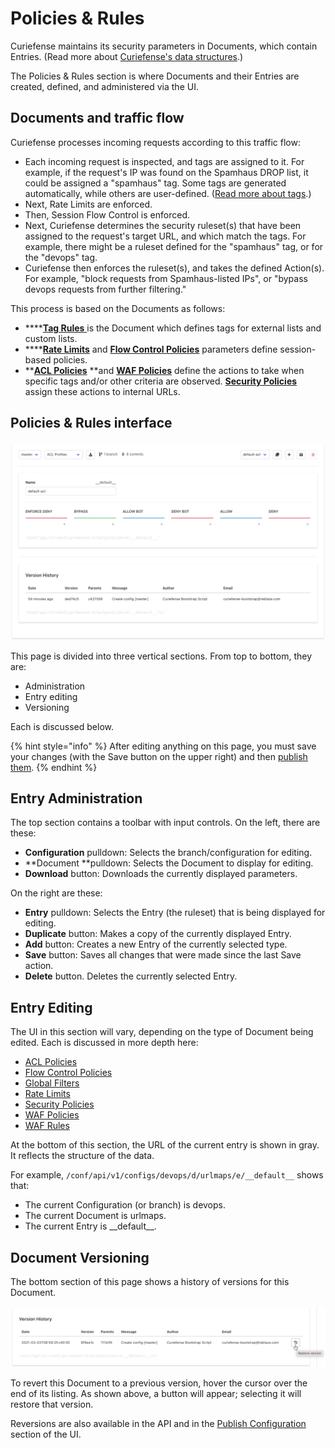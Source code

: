 # Policies & Rules

Curiefense maintains its security parameters in Documents, which contain Entries. (Read more about [Curiefense's data structures](../../#data-structures).)

The Policies & Rules section is where Documents and their Entries are created, defined, and administered via the UI.

## Documents and traffic flow

Curiefense processes incoming requests according to this traffic flow:

* Each incoming request is inspected, and tags are assigned to it. For example, if the request's IP was found on the Spamhaus DROP list, it could be assigned a "spamhaus" tag. Some tags are generated automatically, while others are user-defined. ([Read more about tags](../../reference/tags.md).)
* Next, Rate Limits are enforced. 
* Then, Session Flow Control is enforced.
* Next, Curiefense determines the security ruleset(s) that have been assigned to the request's target URL, and which match the tags. For example, there might be a ruleset defined for the "spamhaus" tag, or for the "devops" tag.
* Curiefense then enforces the ruleset(s), and takes the defined Action(s). For example, "block requests from Spamhaus-listed IPs", or "bypass devops requests from further filtering."

This process is based on the Documents as follows:

* ****[**Tag Rules** ](global-filters.md)is the Document which defines tags for external lists and custom lists.
* ****[**Rate Limits**](rate-limits.md) and [**Flow Control Policies**](flow-control.md) parameters define session-based policies.
* ****[**ACL Policies**](acl-profiles.md)** **and [**WAF Policies**](waf-policies.md) define the actions to take when specific tags and/or other criteria are observed. [**Security Policies**](security-policies.md) assign these actions to internal URLs.

## Policies & Rules interface

![](<../../.gitbook/assets/image (19).png>)

This page is divided into three vertical sections. From top to bottom, they are:

* Administration
* Entry editing
* Versioning

Each is discussed below.

{% hint style="info" %}
After editing anything on this page, you must save your changes (with the Save button on the upper right) and then [publish them](../publish-changes.md).
{% endhint %}

## Entry Administration

The top section contains a toolbar with input controls. On the left, there are these: 

* **Configuration** pulldown: Selects the branch/configuration for editing.
* **Document **pulldown: Selects the Document to display for editing.
* **Download** button: Downloads the currently displayed parameters.

On the right are these:

* **Entry** pulldown: Selects the Entry (the ruleset) that is being displayed for editing.
* **Duplicate** button: Makes a copy of the currently displayed Entry.
* **Add** button: Creates a new Entry of the currently selected type.
* **Save** button: Saves all changes that were made since the last Save action.
* **Delete** button. Deletes the currently selected Entry.

## Entry Editing

The UI in this section will vary, depending on the type of Document being edited. Each is discussed in more depth here:

* [ACL Policies](acl-profiles.md)
* [Flow Control Policies](flow-control.md)
* [Global Filters](global-filters.md)
* [Rate Limits](rate-limits.md)
* [Security Policies](security-policies.md)
* [WAF Policies](waf-policies.md)
* [WAF Rules](waf-rules.md)

At the bottom of this section, the URL of the current entry is shown in gray. It reflects the structure of the data. 

For example, `/conf/api/v1/configs/devops/d/urlmaps/e/__default__` shows that:

* The current Configuration (or branch) is devops.
* The current Document is urlmaps.
* The current Entry is \__default\_\_.

## **Document Versioning**

The bottom section of this page shows a history of versions for this Document. 

![](../../.gitbook/assets/Revert-to-version.png)

To revert this Document to a previous version, hover the cursor over the end of its listing. As shown above, a button will appear; selecting it will restore that version. 

Reversions are also available in the API and in the [Publish Configuration](../publish-changes.md) section of the UI.



